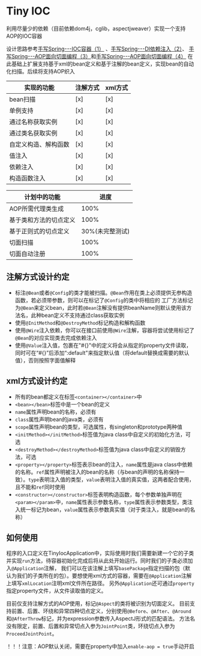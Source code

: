 # Tiny IOC
利用尽量少的依赖（目前依赖dom4j，cglib，aspectjweaver）实现一个支持AOP的IOC容器

设计思路参考[手写Spring---IOC容器（1）](https://juejin.im/post/5cb1c9c4e51d456e770bdc9c)
、[手写Spring---DI依赖注入（2）](https://juejin.im/post/5cb778016fb9a068aa4b971b)、
[手写Spring---AOP面向切面编程（3）](https://juejin.im/post/5cc01088f265da035c6bc7f8)和[手写Spring---AOP面向切面编程（4）](https://juejin.im/post/5cc83ae5e51d456e7d18a000)
在此基础上扩展支持基于xml的bean定义和基于注解的bean定义，实现bean的自动化扫描。后续将支持AOP织入

| 实现的功能 | 注解方式 | xml方式 |
| -------- | --------| -------|
| bean扫描 | [x] | [x] |
| 单例支持 | [x] | [x] |
| 通过名称获取实例 | [x] | [x] |
| 通过类名获取实例 | [x] | [x] |
| 自定义构造、解构函数| [x] | [x] |
| 值注入 | [x] | [x] |
| 依赖注入 | [x] | [x] |
| 构造函数注入 | [x] | [x] |

| 计划中的功能 | 进度 |
| -------- | -------- |
| AOP所需代理类生成 | 100% |
| 基于类和方法的切点定义 | 100% |
| 基于正则式的切点定义 | 30%(未完整测试) |
| 切面扫描 | 100% |
| 切面自动注册 | 100% |

## 注解方式设计约定
* 标注`@Bean`或者`@Config`的类才能被扫描。`@Bean`作用在类上必须提供无参构造函数，若必须带参数，则可以在标记了`@Config`的类中将相应的
工厂方法标记为`@Bean`来定义bean，此时若`@Bean`注解没有提供beanName则默认使用该方法名，此种bean定义不支持通过class获取实例
* 使用`@InitMethod`和`@DestroyMethod`标记构造和解构函数
* 使用`@Wire`注入依赖，你可以在接口前使用`@Wire`注解，容器将尝试使用标记了`@Bean`的对应实现类去完成依赖注入
* 使用`@Value`注入值，包裹在"#{}"中的定义将会从指定的property文件读取，同时可在“#{}”后添加“:default"来指定默认值（将default替换成需要的默认值），否则按照字面值解释

## xml方式设计约定
* 所有的bean都定义在标签`<container></container>`中
* `<bean></bean>`标签中是一个bean的定义
* `name`属性声明bean的名称，必须有
* `class`属性声明bean的java类，必须有
* `scope`属性声明bean的类型，可选属性，有singleton和prototype两种值
* `<initMethod></initMethod>`标签值为java class中自定义的初始化方法，可选
* `<destroyMethod></destroyMethod>`标签值为java class中自定义的销毁方法，可选
* `<property></property>`标签表示bean的注入，`name`属性是java class中依赖的名称。`ref`属性声明被注入的bean的名称（与bean的声明的名称保持一致）。`type`表明注入值的类型，`value`表明注入值的真实值，这两者配合使用，且不能和`ref`同时使用
* `<constructor></constructor>`标签表明构造函数，每个参数单独声明在`<param></param>`中，`name`属性表示参数名称，`type`属性表示参数类型，类注入统一标记为bean，`value`属性表示参数真实值（对于类注入，就是bean的名称）

## 如何使用
程序的入口定义在TinyIocApplication中，实际使用时我们需要新建一个它的子类并实现`run`方法，待容器初始化完成后将从此处开始运行。同时我们的子类必须加入`@Application`注解，
我们可以在该注解上填写`basePackage`指定扫描的包（默认为我们的子类所在的包）。要想使用xml方式的容器，需要在`@Application`注解上填写`xmlLocation`注明xml文件所在路径。
另外`@Application`还可通过`property`指定property文件，从文件读取值的定义。

目前仅支持注解方式的AOP使用，标记`@Aspect`的类将被识别为切面定义。
目前支持前置、后置、环绕和异常四种切点定义，分别使用`@Before`、`@After`、`@Around`和`@AfterThrow`标记，并为expression参数传入AspectJ形式的匹配语法。
方法名没有限定，前置、后置和异常切点入参为`JointPoint`类，环绕切点入参为`ProceedJointPoint`。

！！！注意：AOP默认关闭，需要在property中加入`enable-aop = true`手动开启